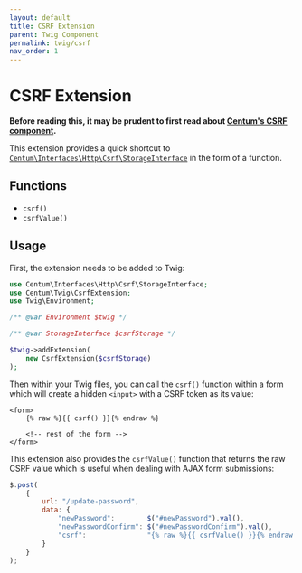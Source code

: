 ```yaml
---
layout: default
title: CSRF Extension
parent: Twig Component
permalink: twig/csrf
nav_order: 1
---
```




# CSRF Extension

**Before reading this, it may be prudent to first read about [Centum's CSRF component](../http/csrf.md).**

This extension provides a quick shortcut to [`Centum\Interfaces\Http\Csrf\StorageInterface`](https://github.com/SidRoberts/centum/blob/main/src/Interfaces/Http/Csrf/StorageInterface.php) in the form of a function.



## Functions

- `csrf()`
- `csrfValue()`



## Usage

First, the extension needs to be added to Twig:

```php
use Centum\Interfaces\Http\Csrf\StorageInterface;
use Centum\Twig\CsrfExtension;
use Twig\Environment;

/** @var Environment $twig */

/** @var StorageInterface $csrfStorage */

$twig->addExtension(
    new CsrfExtension($csrfStorage)
);
```

Then within your Twig files, you can call the `csrf()` function within a form which will create a hidden `<input>` with a CSRF token as its value:

```twig
<form>
    {% raw %}{{ csrf() }}{% endraw %}

    <!-- rest of the form -->
</form>
```

This extension also provides the `csrfValue()` function that returns the raw CSRF value which is useful when dealing with AJAX form submissions:

```js
$.post(
    {
        url: "/update-password",
        data: {
            "newPassword":        $("#newPassword").val(),
            "newPasswordConfirm": $("#newPasswordConfirm").val(),
            "csrf":               "{% raw %}{{ csrfValue() }}{% endraw %}"
        }
    }
);
```
